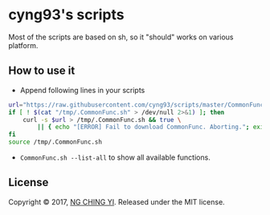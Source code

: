 # cyng93's scripts

Most of the scripts are based on sh, so it "should" works on various platform.


## How to use it
- Append following lines in your scripts
```sh
url="https://raw.githubusercontent.com/cyng93/scripts/master/CommonFunc.sh"
if [ ! $(cat "/tmp/.CommonFunc.sh" > /dev/null 2>&1) ]; then
    curl -s $url > /tmp/.CommonFunc.sh && true \
        || { echo "[ERROR] Fail to download CommonFunc. Aborting."; exit 1; }
fi
source /tmp/.CommonFunc.sh
```

- `CommonFunc.sh --list-all` to show all available functions.


## License
Copyright © 2017, [NG CHING YI](https://github.com/cyng93). Released under the MIT license.
